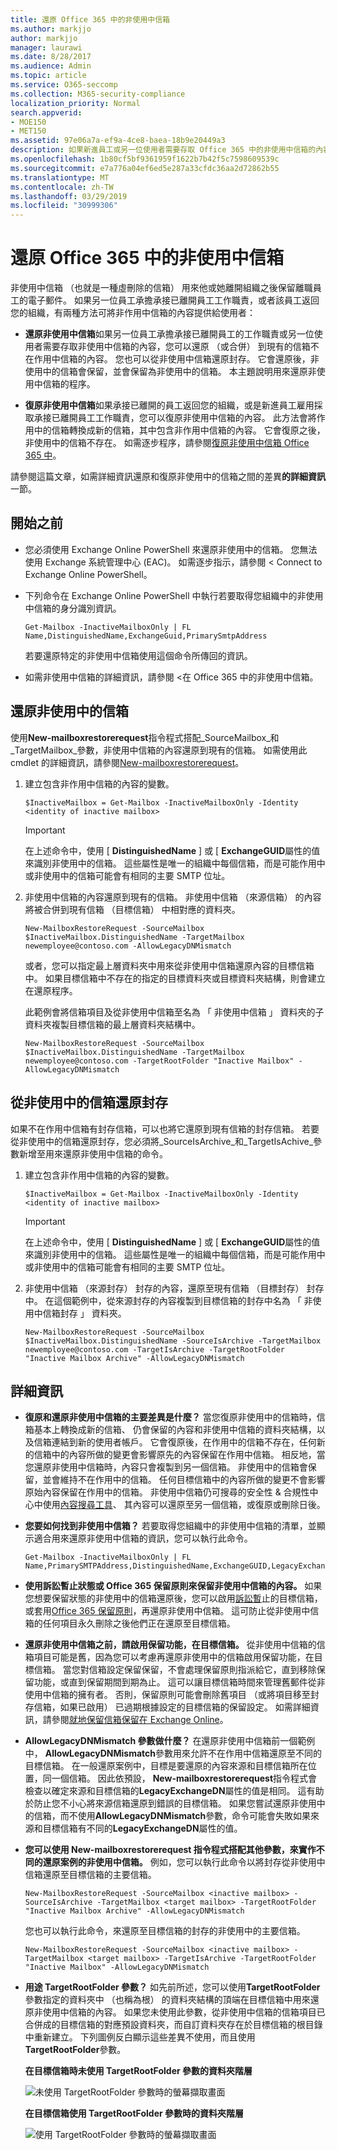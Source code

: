 ```yaml
---
title: 還原 Office 365 中的非使用中信箱
ms.author: markjjo
author: markjjo
manager: laurawi
ms.date: 8/28/2017
ms.audience: Admin
ms.topic: article
ms.service: O365-seccomp
ms.collection: M365-security-compliance
localization_priority: Normal
search.appverid:
- MOE150
- MET150
ms.assetid: 97e06a7a-ef9a-4ce8-baea-18b9e20449a3
description: 如果新進員工或另一位使用者需要存取 Office 365 中的非使用中信箱的內容，您可以還原 （或合併） 到現有的信箱不在作用中信箱的內容。
ms.openlocfilehash: 1b80cf5bf9361959f1622b7b42f5c7598609539c
ms.sourcegitcommit: e7a776a04ef6ed5e287a33cfdc36aa2d72862b55
ms.translationtype: MT
ms.contentlocale: zh-TW
ms.lasthandoff: 03/29/2019
ms.locfileid: "30999306"
---
```

# <a name="restore-an-inactive-mailbox-in-office-365"></a>還原 Office 365 中的非使用中信箱

非使用中信箱 （也就是一種虛刪除的信箱） 用來他或她離開組織之後保留離職員工的電子郵件。 如果另一位員工承擔承接已離開員工工作職責，或者該員工返回您的組織，有兩種方法可將非作用中信箱的內容提供給使用者： 
  
- **還原非使用中信箱**如果另一位員工承擔承接已離開員工的工作職責或另一位使用者需要存取非使用中信箱的內容，您可以還原 （或合併） 到現有的信箱不在作用中信箱的內容。 您也可以從非使用中信箱還原封存。 它會還原後，非使用中的信箱會保留，並會保留為非使用中的信箱。 本主題說明用來還原非使用中信箱的程序。 
    
- **復原非使用中信箱**如果承接已離開的員工返回您的組織，或是新進員工雇用採取承接已離開員工工作職責，您可以復原非使用中信箱的內容。 此方法會將作用中的信箱轉換成新的信箱，其中包含非作用中信箱的內容。 它會復原之後，非使用中的信箱不存在。 如需逐步程序，請參閱[復原非使用中信箱 Office 365 中](recover-an-inactive-mailbox.md)。
    
請參閱這篇文章，如需詳細資訊還原和復原非使用中的信箱之間的差異**的詳細資訊**一節。 
  
## <a name="before-you-begin"></a>開始之前

- 您必須使用 Exchange Online PowerShell 來還原非使用中的信箱。 您無法使用 Exchange 系統管理中心 (EAC)。 如需逐步指示，請參閱 < <b0>Connect to Exchange Online PowerShell</b0>。
    
- 下列命令在 Exchange Online PowerShell 中執行若要取得您組織中的非使用中信箱的身分識別資訊。 
    
    ```
    Get-Mailbox -InactiveMailboxOnly | FL Name,DistinguishedName,ExchangeGuid,PrimarySmtpAddress
    ```

     若要還原特定的非使用中信箱使用這個命令所傳回的資訊。
    
- 如需非使用中信箱的詳細資訊，請參閱 <<c0>在 Office 365 中的非使用中信箱。
    
## <a name="restore-an-inactive-mailbox"></a>還原非使用中的信箱

使用**New-mailboxrestorerequest**指令程式搭配_SourceMailbox_和_TargetMailbox_參數，非使用中信箱的內容還原到現有的信箱。 如需使用此 cmdlet 的詳細資訊，請參閱[New-mailboxrestorerequest](https://go.microsoft.com/fwlink/?linkid=856298)。
  
1. 建立包含非作用中信箱的內容的變數。 
    
    ```
    $InactiveMailbox = Get-Mailbox -InactiveMailboxOnly -Identity <identity of inactive mailbox>
    ```

    > [!IMPORTANT]
    > 在上述命令中，使用 [ **DistinguishedName** ] 或 [ **ExchangeGUID**屬性的值來識別非使用中的信箱。 這些屬性是唯一的組織中每個信箱，而是可能作用中或非使用中的信箱可能會有相同的主要 SMTP 位址。 
  
2. 非使用中信箱的內容還原到現有的信箱。 非使用中信箱 （來源信箱） 的內容將被合併到現有信箱 （目標信箱） 中相對應的資料夾。
    
    ```
    New-MailboxRestoreRequest -SourceMailbox $InactiveMailbox.DistinguishedName -TargetMailbox newemployee@contoso.com -AllowLegacyDNMismatch
    ```
   
   或者，您可以指定最上層資料夾中用來從非使用中信箱還原內容的目標信箱中。 如果目標信箱中不存在的指定的目標資料夾或目標資料夾結構，則會建立在還原程序。 
    
    此範例會將信箱項目及從非使用中信箱至名為 「 非使用中信箱 」 資料夾的子資料夾複製目標信箱的最上層資料夾結構中。
    
   ```
   New-MailboxRestoreRequest -SourceMailbox $InactiveMailbox.DistinguishedName -TargetMailbox newemployee@contoso.com -TargetRootFolder "Inactive Mailbox" -AllowLegacyDNMismatch
   ```
  
## <a name="restore-the-archive-from-an-inactive-mailbox"></a>從非使用中的信箱還原封存

如果不在作用中信箱有封存信箱，可以也將它還原到現有信箱的封存信箱。 若要從非使用中的信箱還原封存，您必須將_SourceIsArchive_和_TargetIsAchive_參數新增至用來還原非使用中信箱的命令。 
  
1. 建立包含非作用中信箱的內容的變數。 
    
    ```
    $InactiveMailbox = Get-Mailbox -InactiveMailboxOnly -Identity <identity of inactive mailbox>
    ```

    > [!IMPORTANT]
    > 在上述命令中，使用 [ **DistinguishedName** ] 或 [ **ExchangeGUID**屬性的值來識別非使用中的信箱。 這些屬性是唯一的組織中每個信箱，而是可能作用中或非使用中的信箱可能會有相同的主要 SMTP 位址。 
  
2. 非使用中信箱 （來源封存） 封存的內容，還原至現有信箱 （目標封存） 封存中。 在這個範例中，從來源封存的內容複製到目標信箱的封存中名為 「 非使用中信箱封存 」 資料夾。

    ```
    New-MailboxRestoreRequest -SourceMailbox $InactiveMailbox.DistinguishedName -SourceIsArchive -TargetMailbox newemployee@contoso.com -TargetIsArchive -TargetRootFolder "Inactive Mailbox Archive" -AllowLegacyDNMismatch
    ```

  
## <a name="more-information"></a>詳細資訊

- **復原和還原非使用中信箱的主要差異是什麼？** 當您復原非使用中的信箱時，信箱基本上轉換成新的信箱、 仍會保留的內容和非使用中信箱的資料夾結構，以及信箱連結到新的使用者帳戶。 它會復原後，在作用中的信箱不存在，任何新的信箱中的內容所做的變更會影響原先的內容保留在作用中信箱。 相反地，當您還原非使用中信箱時，內容只會複製到另一個信箱。 非使用中的信箱會保留，並會維持不在作用中的信箱。 任何目標信箱中的內容所做的變更不會影響原始內容保留在作用中的信箱。 非使用中信箱仍可搜尋的安全性 & 合規性中心中使用[內容搜尋工具](run-a-content-search-in-the-security-and-compliance-center.md)、 其內容可以還原至另一個信箱，或復原或刪除日後。 
    
- **您要如何找到非使用中信箱？** 若要取得您組織中的非使用中信箱的清單，並顯示適合用來還原非使用中信箱的資訊，您可以執行此命令。 

  ```
  Get-Mailbox -InactiveMailboxOnly | FL Name,PrimarySMTPAddress,DistinguishedName,ExchangeGUID,LegacyExchangeDN,ArchiveStatus
  ```

- **使用訴訟暫止狀態或 Office 365 保留原則來保留非使用中信箱的內容。** 如果您想要保留狀態的非使用中的信箱還原後，您可以啟用[訴訟暫](https://go.microsoft.com/fwlink/?linkid=856286)止的目標信箱，或套用[Office 365 保留原則](retention-policies.md)，再還原非使用中信箱。 這可防止從非使用中信箱的任何項目永久刪除之後他們正在還原至目標信箱。 
    
- **還原非使用中信箱之前，請啟用保留功能，在目標信箱。** 從非使用中信箱的信箱項目可能是舊，因為您可以考慮再還原非使用中的信箱啟用保留功能，在目標信箱。 當您對信箱設定保留保留，不會處理保留原則指派給它，直到移除保留功能，或直到保留期間到期為止。 這可以讓目標信箱時間來管理舊郵件從非使用中信箱的擁有者。 否則，保留原則可能會刪除舊項目 （或將項目移至封存信箱，如果已啟用） 已過期根據設定的目標信箱的保留設定。 如需詳細資訊，請參閱[就地保留信箱保留在 Exchange Online](https://go.microsoft.com/fwlink/?linkid=856300)。
    
- **AllowLegacyDNMismatch 參數做什麼？** 在還原非使用中信箱前一個範例中， **AllowLegacyDNMismatch**參數用來允許不在作用中信箱還原至不同的目標信箱。 在一般還原案例中，目標是要還原的內容來源和目標信箱所在位置，同一個信箱。 因此依預設， **New-mailboxrestorerequest**指令程式會檢查以確定來源和目標信箱的**LegacyExchangeDN**屬性的值是相同。 這有助於防止您不小心將來源信箱還原到錯誤的目標信箱。 如果您嘗試還原非使用中的信箱，而不使用**AllowLegacyDNMismatch**參數，命令可能會失敗如果來源和目標信箱有不同的**LegacyExchangeDN**屬性的值。 
    
- **您可以使用 New-mailboxrestorerequest 指令程式搭配其他參數，來實作不同的還原案例的非使用中信箱。** 例如，您可以執行此命令以將封存從非使用中信箱還原至目標信箱的主要信箱。 
    
  ```
  New-MailboxRestoreRequest -SourceMailbox <inactive mailbox> -SourceIsArchive -TargetMailbox <target mailbox> -TargetRootFolder "Inactive Mailbox Archive" -AllowLegacyDNMismatch
  ```

  您也可以執行此命令，來還原至目標信箱的封存的非使用中的主要信箱。

  ```
  New-MailboxRestoreRequest -SourceMailbox <inactive mailbox> -TargetMailbox <target mailbox> -TargetIsArchive -TargetRootFolder "Inactive Mailbox" -AllowLegacyDNMismatch
  ```

- **用途 TargetRootFolder 參數？** 如先前所述，您可以使用**TargetRootFolder**參數指定的資料夾中 （也稱為根） 的資料夾結構的頂端在目標信箱中用來還原非使用中信箱的內容。 如果您未使用此參數，從非使用中信箱的信箱項目已合併成的目標信箱的對應預設資料夾，而自訂資料夾存在於目標信箱的根目錄中重新建立。 下列圖例反白顯示這些差異不使用，而且使用**TargetRootFolder**參數。 
    
    **在目標信箱時未使用 TargetRootFolder 參數的資料夾階層**
    
    ![未使用 TargetRootFolder 參數時的螢幕擷取畫面](media/76a759af-f483-4d1c-8cc7-243435b5562e.png)
  
    **在目標信箱使用 TargetRootFolder 參數時的資料夾階層**
    
    ![使用 TargetRootFolder 參數時的螢幕擷取畫面](media/300da592-7323-48db-b8a4-07012259d113.png)

  

